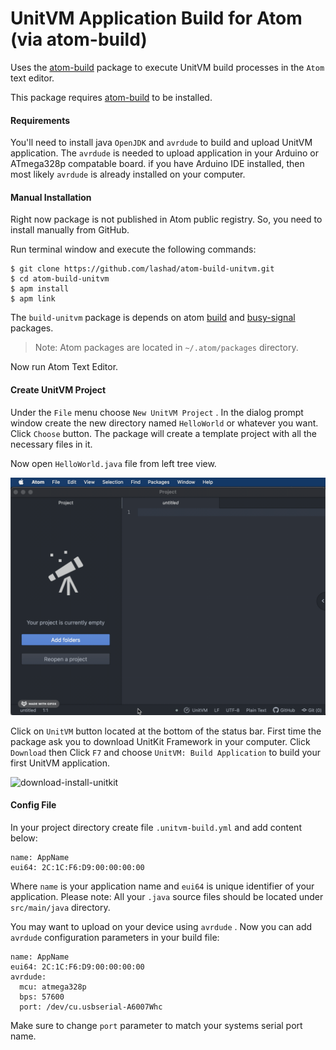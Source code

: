 # UnitVM Application Build for Atom (via atom-build)

Uses the [atom-build](https://github.com/noseglid/atom-build) package to execute UnitVM build processes in the `Atom` text editor.

This package requires [atom-build](https://github.com/noseglid/atom-build) to be installed.



#### Requirements

You'll need to install java `OpenJDK` and `avrdude` to build and upload UnitVM application. The `avrdude` is needed to upload application in your Arduino or ATmega328p compatable board. if you have Arduino IDE installed, then most likely `avrdude` is already installed on your computer.



#### Manual Installation

Right now package is not published in Atom public registry. So,  you need to install manually from GitHub.

Run terminal window and execute the following commands:

	$ git clone https://github.com/lashad/atom-build-unitvm.git
	$ cd atom-build-unitvm
	$ apm install
	$ apm link

The `build-unitvm` package is depends on atom [build](https://atom.io/packages/build) and [busy-signal](https://atom.io/packages/busy-signal) packages.

>  Note: Atom packages are located in `~/.atom/packages` directory.

Now run Atom Text Editor.



#### Create UnitVM Project

Under the `File` menu choose `New UnitVM Project` . In the dialog prompt window create the new directory named `HelloWorld` or whatever you want. Click `Choose` button. The package will create a template project with all the necessary files in it.

Now open `HelloWorld.java` file from left tree view. 

![create-project](create-project.gif)



Click on `UnitVM` button located at the bottom of the status bar. First time the package ask you to download UnitKit Framework in your computer. Click `Download` then Click `F7` and choose `UnitVM: Build Application` to build your first UnitVM application.

![download-install-unitkit](download-install-unitkit.gif)



#### Config File

In your project directory create file `.unitvm-build.yml` and add content below:

    name: AppName
    eui64: 2C:1C:F6:D9:00:00:00:00

Where `name` is your application name and `eui64` is unique identifier of your application.
Please note: All your `.java` source files should be located under `src/main/java` directory.

You may want to upload on your device using `avrdude` . Now you can add `avrdude` configuration parameters in your build file:

    name: AppName
    eui64: 2C:1C:F6:D9:00:00:00:00
    avrdude:
      mcu: atmega328p
      bps: 57600
      port: /dev/cu.usbserial-A6007Whc

Make sure to change `port` parameter to match your systems serial port name.

